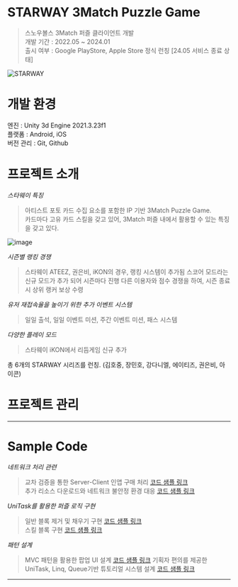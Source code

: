 STARWAY 3Match Puzzle Game
==========================
> 스노우볼스 3Match 퍼즐 클라이언트 개발   
> 개발 기간 : 2022.05 ~ 2024.01   
> 출시 여부 : Google PlayStore, Apple Store 정식 런칭 [24.05 서비스 종료 상태]   

![STARWAY](https://github.com/user-attachments/assets/070fc810-cd7a-4f4b-8b77-510fc06b2e5b)


개발 환경
==========================
엔진 : Unity 3d Engine 2021.3.23f1   
플랫폼 : Android, iOS   
버전 관리 : Git, Github

프로젝트 소개
==========================
*스타웨이 특징*   
> 아티스트 포토 카드 수집 요소를 포함한 IP 기반 3Match Puzzle Game.   
> 카드마다 고유 카드 스킬을 갖고 있어, 3Match 퍼즐 내에서 활용할 수 있는 특징을 갖고 있다.   

![image](https://github.com/user-attachments/assets/57f91be9-7342-4f8c-9eec-ed82ead10fec)   

*시즌별 랭킹 경쟁*   
> 스타웨이 ATEEZ, 권은비, iKON의 경우, 랭킹 시스템이 추가됨
> 스코어 모드라는 신규 모드가 추가 되어 시즌마다 진행
> 다른 이용자와 점수 경쟁을 하여, 시즌 종료시 상위 랭커 보상 수령

*유저 재접속율을 높이기 위한 추가 이벤트 시스템*     
> 일일 출석, 일일 이벤트 미션, 주간 이벤트 미션, 패스 시스템   

*다양한 플레이 모드*   
> 스타웨이 iKON에서 리듬게임 신규 추가   

총 6개의 STARWAY 시리즈를 런칭. (김호중, 장민호, 강다니엘, 에이티즈, 권은비, 아이콘)


프로젝트 관리
===========================



***

Sample Code
============================
*네트워크 처리 관련*
> 교차 검증을 통한 Server-Client 인앱 구매 처리 [코드 샘플 링크](https://github.com/seojoonyboy/SampleCodes/blob/main/02.UnityProjects/01.StarwaySeries/IAPProcess.md)   
> 추가 리소스 다운로드와 네트워크 불안정 환경 대응 [코드 샘플 링크](https://github.com/seojoonyboy/SampleCodes/blob/main/02.UnityProjects/01.StarwaySeries/AdditionalResourceDownload.md)   

*UniTask를 활용한 퍼즐 로직 구현*
> 일반 블록 제거 및 채우기 구현 [코드 샘플 링크](https://github.com/seojoonyboy/SampleCodes/blob/main/02.UnityProjects/01.StarwaySeries/BlockMatchLogic.md)   
> 스킬 블록 구현 [코드 샘플 링크](https://github.com/seojoonyboy/SampleCodes/blob/main/02.UnityProjects/01.StarwaySeries/CardSkillBlockLogic.md)   

*패턴 설계*
> MVC 패턴을 활용한 팝업 UI 설계 [코드 샘플 링크](https://github.com/seojoonyboy/SampleCodes/blob/main/02.UnityProjects/01.StarwaySeries/PopupUIPattern.md)
> 기획자 편의를 제공한 UniTask, Linq, Queue기반 튜토리얼 시스템 설계 [코드 샘플 링크](https://github.com/seojoonyboy/SampleCodes/blob/main/02.UnityProjects/01.StarwaySeries/TutorialPattern.md)

***
